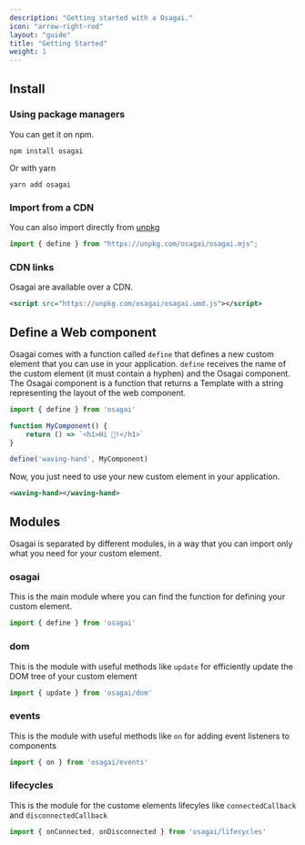 ```yaml
---
description: "Getting started with a Osagai."
icon: "arrow-right-rod"
layout: "guide"
title: "Getting Started"
weight: 1
---
```


<article id="install">

## Install

### Using package managers
You can get it on npm.

```text/x-sh
npm install osagai
```

Or with yarn

```text/x-sh
yarn add osagai
```

### Import from a CDN

You can also import directly from [unpkg](https://unpkg.com/#/)


```javascript
import { define } from "https://unpkg.com/osagai/osagai.mjs";

```

### CDN links

Osagai are available over a CDN.

```xml
<script src="https://unpkg.com/osagai/osagai.umd.js"></script>
```

</article>

<article id="defineComponent">

## Define a Web component

Osagai comes with a function called `define` that defines a new custom element that you can use in your application.
`define` receives the name of the custom element (it must contain a hyphen) and the Osagai component.
The Osagai component is a function that returns a Template with a string representing the layout of the web component.

```javascript
import { define } from 'osagai'

function MyComponent() {
	return () => `<h1>Hi 👋!</h1>`
}

define('waving-hand', MyComponent)

```

Now, you just need to use your new custom element in your application.

```xml
<waving-hand></waving-hand>
```

</article>

<article id="modules">

## Modules

Osagai is separated by different modules, in a way that you can import only what you need for your custom element.

### osagai

This is the main module where you can find the function for defining your custom element.

```javascript
import { define } from 'osagai'
```

### dom

This is the module with useful methods like `update` for efficiently update the DOM tree of your custom element

```javascript
import { update } from 'osagai/dom'

```

### events

This is the module with useful methods like `on` for adding event listeners to components

```javascript
import { on } from 'osagai/events'
```

### lifecycles

This is the module for the custome elements lifecyles like `connectedCallback` and `disconnectedCallback`

```javascript
import { onConnected, onDisconnected } from 'osagai/lifecycles'
```

</article>
